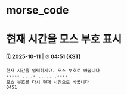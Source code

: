 # morse_code
# 현재 시간을 모스 부호 표시
<!-- MORSE_TIME_START -->
🗓️ **2025-10-11** | ⏰ **04:51 (KST)**

```
현재 시간을 입력하세요. 모스 부호로 바꿉니다
----- ....- ..... .----
모스 부호를 다시 현재 시간으로 바꿉니다
0451
```
<!-- MORSE_TIME_END -->
